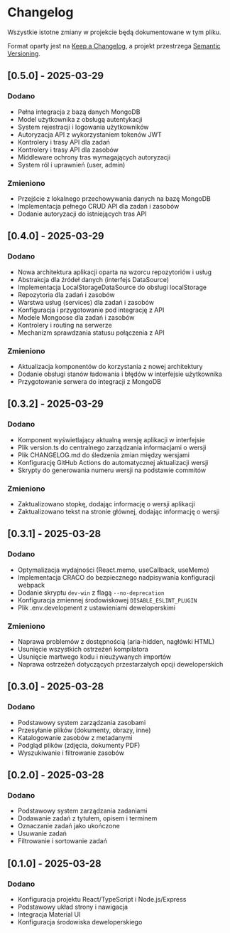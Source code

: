 # Changelog

Wszystkie istotne zmiany w projekcie będą dokumentowane w tym pliku.

Format oparty jest na [Keep a Changelog](https://keepachangelog.com/en/1.0.0/),
a projekt przestrzega [Semantic Versioning](https://semver.org/spec/v2.0.0.html).

## [0.5.0] - 2025-03-29

### Dodano

- Pełna integracja z bazą danych MongoDB
- Model użytkownika z obsługą autentykacji
- System rejestracji i logowania użytkowników
- Autoryzacja API z wykorzystaniem tokenów JWT
- Kontrolery i trasy API dla zadań
- Kontrolery i trasy API dla zasobów
- Middleware ochrony tras wymagających autoryzacji
- System ról i uprawnień (user, admin)

### Zmieniono

- Przejście z lokalnego przechowywania danych na bazę MongoDB
- Implementacja pełnego CRUD API dla zadań i zasobów
- Dodanie autoryzacji do istniejących tras API

## [0.4.0] - 2025-03-29

### Dodano

- Nowa architektura aplikacji oparta na wzorcu repozytoriów i usług
- Abstrakcja dla źródeł danych (interfejs DataSource<T>)
- Implementacja LocalStorageDataSource<T> do obsługi localStorage
- Repozytoria dla zadań i zasobów
- Warstwa usług (services) dla zadań i zasobów
- Konfiguracja i przygotowanie pod integrację z API
- Modele Mongoose dla zadań i zasobów
- Kontrolery i routing na serwerze
- Mechanizm sprawdzania statusu połączenia z API

### Zmieniono

- Aktualizacja komponentów do korzystania z nowej architektury
- Dodanie obsługi stanów ładowania i błędów w interfejsie użytkownika
- Przygotowanie serwera do integracji z MongoDB

## [0.3.2] - 2025-03-29

### Dodano

- Komponent wyświetlający aktualną wersję aplikacji w interfejsie
- Plik version.ts do centralnego zarządzania informacjami o wersji
- Plik CHANGELOG.md do śledzenia zmian między wersjami
- Konfigurację GitHub Actions do automatycznej aktualizacji wersji
- Skrypty do generowania numeru wersji na podstawie commitów

### Zmieniono

- Zaktualizowano stopkę, dodając informację o wersji aplikacji
- Zaktualizowano tekst na stronie głównej, dodając informację o wersji

## [0.3.1] - 2025-03-28

### Dodano

- Optymalizacja wydajności (React.memo, useCallback, useMemo)
- Implementacja CRACO do bezpiecznego nadpisywania konfiguracji webpack
- Dodanie skryptu `dev-win` z flagą `--no-deprecation`
- Konfiguracja zmiennej środowiskowej `DISABLE_ESLINT_PLUGIN`
- Plik .env.development z ustawieniami deweloperskimi

### Zmieniono

- Naprawa problemów z dostępnością (aria-hidden, nagłówki HTML)
- Usunięcie wszystkich ostrzeżeń kompilatora
- Usunięcie martwego kodu i nieużywanych importów
- Naprawa ostrzeżeń dotyczących przestarzałych opcji deweloperskich

## [0.3.0] - 2025-03-28

### Dodano

- Podstawowy system zarządzania zasobami
- Przesyłanie plików (dokumenty, obrazy, inne)
- Katalogowanie zasobów z metadanymi
- Podgląd plików (zdjęcia, dokumenty PDF)
- Wyszukiwanie i filtrowanie zasobów

## [0.2.0] - 2025-03-28

### Dodano

- Podstawowy system zarządzania zadaniami
- Dodawanie zadań z tytułem, opisem i terminem
- Oznaczanie zadań jako ukończone
- Usuwanie zadań
- Filtrowanie i sortowanie zadań

## [0.1.0] - 2025-03-28

### Dodano

- Konfiguracja projektu React/TypeScript i Node.js/Express
- Podstawowy układ strony i nawigacja
- Integracja Material UI
- Konfiguracja środowiska deweloperskiego

